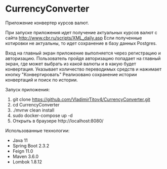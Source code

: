 # CurrencyConverter
Приложение конвертер курсов валют. 

При запуске приложения идет получение актуальных курсов валют с сайта http://www.cbr.ru/scripts/XML_daily.asp 
Если полученные котировки не актуальны, то идет сохранение в базу данных Postgres. 

Вход на главный экран приложение выполняется через регистрацию и авторизацию. Пользователь пройдя авторизацию попадает на главный экран, где может выбрать из какой валюты и в какую будет конвертация. Указывает количество переводимых средств и нажимает кнопку "Конвертировать" Реализовано сохранение истории конвертаций и поиск по истории. 

Запуск приложения:
1. git clone https://github.com/VladimirTitov4/CurrencyConverter.git
2. cd CurrencyConverter
3. ./mvnw clean install
4. sudo docker-compose up -d
5. Открыть в браузере http://localhost:8080/

Использованные технологии:

- Java 11 
- Spring Boot 2.3.2
- Feign 11.0
- Maven 3.6.0
- Lombok 1.8.12
